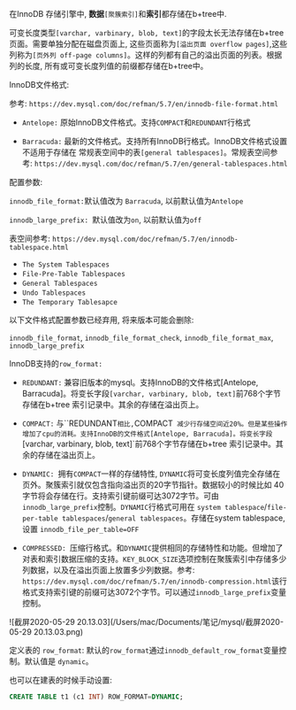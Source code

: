 在InnoDB 存储引擎中, **数据**`[聚簇索引]`和**索引**都存储在b+tree中.

可变长度类型`[varchar, varbinary, blob, text]`的字段太长无法存储在b+tree 页面。需要单独分配在磁盘页面上, 这些页面称为`[溢出页面 overflow pages]`,这些列称为`[页外列 off-page columns]`。这样的列都有自己的溢出页面的列表。根据列的长度, 所有或可变长度列值的前缀都存储在b+tree中。



InnoDB文件格式: 

参考: `https://dev.mysql.com/doc/refman/5.7/en/innodb-file-format.html`

- `Antelope:` 原始InnoDB文件格式。支持`COMPACT`和`REDUNDANT`行格式

- `Barracuda:` 最新的文件格式。支持所有InnoDB行格式。InnoDB文件格式设置不适用于存储在 常规表空间中的表`[general tablespaces]`。常规表空间参考: `https://dev.mysql.com/doc/refman/5.7/en/general-tablespaces.html`

  

配置参数: 

`innodb_file_format:`默认值改为 `Barracuda`, 以前默认值为`Antelope`

`innodb_large_prefix: `默认值改为`on`, 以前默认值为`off`



表空间参考: `https://dev.mysql.com/doc/refman/5.7/en/innodb-tablespace.html`

- `The System Tablespaces`
- `File-Pre-Table Tablespaces`
- `General Tablespaces`
- `Undo Tablespaces`
- `The Temporary Tablesapce`



以下文件格式配置参数已经弃用, 将来版本可能会删除: 

`innodb_file_format`, `innodb_file_format_check`, `innodb_file_format_max`, `innodb_large_prefix`



InnoDB支持的`row_format:` 

- `REDUNDANT:` 兼容旧版本的mysql。支持InnoDB的文件格式[Antelope, Barracuda]。将变长字段`[varchar, varbinary, blob, text]`前768个字节存储在b+tree 索引记录中。其余的存储在溢出页上。

- `COMPACT:` 与``REDUNDANT` 相比, `COMPACT` 减少行存储空间近20%。但是某些操作增加了cpu的消耗。支持InnoDB的文件格式[Antelope, Barracuda]。将变长字段`[varchar, varbinary, blob, text]`前768个字节存储在b+tree 索引记录中。其余的存储在溢出页上。

- `DYNAMIC: `拥有`COMPACT`一样的存储特性, `DYNAMIC`将可变长度列值完全存储在页外。聚簇索引就仅包含指向溢出页的20字节指针。数据较小的时候比如 40字节将会存储在行。支持索引键前缀可达3072字节。可由`innodb_large_prefix`控制。`DYNAMIC`行格式可用在 `system tablespace`/`file-per-table tablespaces`/`general tablespaces`。存储在system tablespace, 设置 `innodb_file_per_table=OFF`

- `COMPRESSED: `压缩行格式。和`DYNAMIC`提供相同的存储特性和功能。但增加了对表和索引数据压缩的支持。`KEY_BLOCK_SIZE`选项控制在聚簇索引中存储多少列数据，以及在溢出页面上放置多少列数据。参考: `https://dev.mysql.com/doc/refman/5.7/en/innodb-compression.html`该行格式支持索引键的前缀可达3072个字节。可以通过`innodb_large_prefix`变量控制。

  

![截屏2020-05-29 20.13.03](/Users/mac/Documents/笔记/mysql/截屏2020-05-29 20.13.03.png)



定义表的 `row_format`: 默认的`row_format`通过`innodb_default_row_format`变量控制。默认值是 `dynamic`。

也可以在建表的时候手动设置: 

```sql
CREATE TABLE t1 (c1 INT) ROW_FORMAT=DYNAMIC;
```


